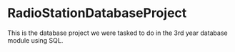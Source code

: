 # RadioStationDatabaseProject
This is the database project we were tasked to do in the 3rd year database module using SQL.
